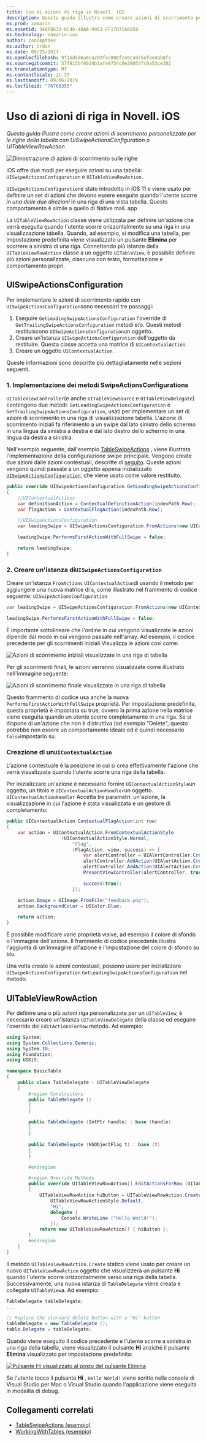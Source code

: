 ```yaml
---
title: Uso di azioni di riga in Novell. iOS
description: Questa guida illustra come creare azioni di scorrimento personalizzate per le righe della tabella con UISwipeActionsConfiguration o UITableViewRowAction
ms.prod: xamarin
ms.assetid: 340FB633-0C46-40AA-9963-FF17D7CA6858
ms.technology: xamarin-ios
author: conceptdev
ms.author: crdun
ms.date: 09/25/2017
ms.openlocfilehash: 9f15d586a0ca209fec088fc48ca975efae4ab8fc
ms.sourcegitcommit: 57f815bf0024b1afe9754c0e28054fc0a53ce302
ms.translationtype: MT
ms.contentlocale: it-IT
ms.lasthandoff: 09/06/2019
ms.locfileid: "70768355"
---
```

# <a name="working-with-row-actions-in-xamarinios"></a>Uso di azioni di riga in Novell. iOS

_Questa guida illustra come creare azioni di scorrimento personalizzate per le righe della tabella con UISwipeActionsConfiguration o UITableViewRowAction_

![Dimostrazione di azioni di scorrimento sulle righe](row-action-images/action02.png)

iOS offre due modi per eseguire azioni su una tabella: `UISwipeActionsConfiguration` e `UITableViewRowAction`.

`UISwipeActionsConfiguration`è stato introdotto in iOS 11 e viene usato per definire un set di azioni che devono essere eseguite quando l'utente scorre _in una delle due direzioni_ in una riga di una vista tabella. Questo comportamento è simile a quello di Native mail. app

La `UITableViewRowAction` classe viene utilizzata per definire un'azione che verrà eseguita quando l'utente scorre orizzontalmente su una riga in una visualizzazione tabella.
Quando, ad esempio, si modifica una tabella, per impostazione predefinita viene visualizzato un pulsante **Elimina** per scorrere a sinistra di una riga. Connettendo più istanze della `UITableViewRowAction` classe a un oggetto `UITableView`, è possibile definire più azioni personalizzate, ciascuna con testo, formattazione e comportamento propri.

## <a name="uiswipeactionsconfiguration"></a>UISwipeActionsConfiguration

Per implementare le azioni di scorrimento rapido con `UISwipeActionsConfiguration`sono necessari tre passaggi:

1. Eseguire `GetLeadingSwipeActionsConfiguration` l'override di `GetTrailingSwipeActionsConfiguration` metodi e/o. Questi metodi restituiscono `UISwipeActionsConfiguration`un oggetto.
2. Creare un'istanza `UISwipeActionsConfiguration` dell'oggetto da restituire. Questa classe accetta una matrice di `UIContextualAction`.
3. Creare un oggetto `UIContextualAction`.

Queste informazioni sono descritte più dettagliatamente nelle sezioni seguenti.

### <a name="1-implementing-the-swipeactionsconfigurations-methods"></a>1. Implementazione dei metodi SwipeActionsConfigurations

`UITableViewController`(e anche `UITableViewSource` e `UITableViewDelegate`) contengono due metodi: `GetLeadingSwipeActionsConfiguration` e `GetTrailingSwipeActionsConfiguration`, usati per implementare un set di azioni di scorrimento in una riga di visualizzazione tabella. L'azione di scorrimento iniziali fa riferimento a un swipe dal lato sinistro dello schermo in una lingua da sinistra a destra e dal lato destro dello schermo in una lingua da destra a sinistra.

Nell'esempio seguente, dall'esempio [TableSwipeActions](https://docs.microsoft.com/samples/xamarin/ios-samples/tableswipeactions) , viene illustrata l'implementazione della configurazione swipe principale. Vengono create due azioni dalle azioni contestuali, descritte di [seguito](#create-uicontextualaction). Queste azioni vengono quindi passate a un oggetto appena inizializzato [`UISwipeActionsConfiguration`](#create-uiswipeactionsconfigurations), che viene usato come valore restituito.

```csharp
public override UISwipeActionsConfiguration GetLeadingSwipeActionsConfiguration(UITableView tableView, NSIndexPath indexPath)
{
    //UIContextualActions
    var definitionAction = ContextualDefinitionAction(indexPath.Row);
    var flagAction = ContextualFlagAction(indexPath.Row);

    //UISwipeActionsConfiguration
    var leadingSwipe = UISwipeActionsConfiguration.FromActions(new UIContextualAction[] { flagAction, definitionAction });

    leadingSwipe.PerformsFirstActionWithFullSwipe = false;

    return leadingSwipe;
}
```

<a name="create-uiswipeactionsconfigurations" />

### <a name="2-instantiate-a-uiswipeactionsconfiguration"></a>2. Creare un'istanza di`UISwipeActionsConfiguration`

Creare un'istanza `FromActions` `UIContextualAction`di usando il metodo per aggiungere una nuova matrice di s, come illustrato nel frammento di codice seguente: `UISwipeActionsConfiguration`

```csharp
var leadingSwipe = UISwipeActionsConfiguration.FromActions(new UIContextualAction[] { flagAction, definitionAction })

leadingSwipe.PerformsFirstActionWithFullSwipe = false;
```

È importante sottolineare che l'ordine in cui vengono visualizzate le azioni dipende dal modo in cui vengono passate nell'array. Ad esempio, il codice precedente per gli scorrimenti iniziali Visualizza le azioni così come:

![Azioni di scorrimento iniziali visualizzate in una riga di tabella](row-action-images/action03.png)

Per gli scorrimenti finali, le azioni verranno visualizzate come illustrato nell'immagine seguente:

![Azioni di scorrimento finale visualizzate in una riga di tabella](row-action-images/action04.png)

Questo frammento di codice usa anche la nuova `PerformsFirstActionWithFullSwipe` proprietà. Per impostazione predefinita, questa proprietà è impostata su true, ovvero la prima azione nella matrice viene eseguita quando un utente scorre completamente in una riga. Se si dispone di un'azione che non è distruttiva (ad esempio "Delete", questo potrebbe non essere un comportamento ideale ed è quindi necessario `false`impostarlo su.

<a name="create-uicontextualaction" />

### <a name="create-a-uicontextualaction"></a>Creazione di un`UIContextualAction`

L'azione contestuale è la posizione in cui si crea effettivamente l'azione che verrà visualizzata quando l'utente scorre una riga della tabella.

Per inizializzare un'azione è necessario fornire `UIContextualActionStyle`un oggetto, un titolo e `UIContextualActionHandler`un oggetto. `UIContextualActionHandler` Accetta tre parametri: un'azione, la visualizzazione in cui l'azione è stata visualizzata e un gestore di completamento:

```csharp
public UIContextualAction ContextualFlagAction(int row)
{
    var action = UIContextualAction.FromContextualActionStyle
                    (UIContextualActionStyle.Normal,
                        "Flag",
                        (FlagAction, view, success) => {
                            var alertController = UIAlertController.Create($"Report {words[row]}?", "", UIAlertControllerStyle.Alert);
                            alertController.AddAction(UIAlertAction.Create("Cancel", UIAlertActionStyle.Cancel, null));
                            alertController.AddAction(UIAlertAction.Create("Yes", UIAlertActionStyle.Destructive, null));
                            PresentViewController(alertController, true, null);

                            success(true);
                        });

    action.Image = UIImage.FromFile("feedback.png");
    action.BackgroundColor = UIColor.Blue;

    return action;
}
```

È possibile modificare varie proprietà visive, ad esempio il colore di sfondo o l'immagine dell'azione. Il frammento di codice precedente illustra l'aggiunta di un'immagine all'azione e l'impostazione del colore di sfondo su blu.

Una volta create le azioni contestuali, possono usare per inizializzare `UISwipeActionsConfiguration` `GetLeadingSwipeActionsConfiguration` nel metodo.

## <a name="uitableviewrowaction"></a>UITableViewRowAction

Per definire una o più azioni riga personalizzate per un `UITableView`, è necessario creare un'istanza `UITableViewDelegate` della classe ed eseguire l'override del `EditActionsForRow` metodo. Ad esempio:

```csharp
using System;
using System.Collections.Generic;
using System.IO;
using Foundation;
using UIKit;

namespace BasicTable
{
    public class TableDelegate : UITableViewDelegate
    {
        #region Constructors
        public TableDelegate ()
        {
        }

        public TableDelegate (IntPtr handle) : base (handle)
        {
        }

        public TableDelegate (NSObjectFlag t) : base (t)
        {
        }

        #endregion

        #region Override Methods
        public override UITableViewRowAction[] EditActionsForRow (UITableView tableView, NSIndexPath indexPath)
        {
            UITableViewRowAction hiButton = UITableViewRowAction.Create (
                UITableViewRowActionStyle.Default,
                "Hi",
                delegate {
                    Console.WriteLine ("Hello World!");
                });
            return new UITableViewRowAction[] { hiButton };
        }
        #endregion
    }
}
```

Il metodo `UITableViewRowAction.Create` statico viene usato per creare un nuovo `UITableViewRowAction` oggetto che visualizzerà un pulsante **Hi** quando l'utente scorre orizzontalmente verso una riga della tabella. Successivamente, una nuova istanza di `TableDelegate` viene creata e collegata `UITableView`a. Ad esempio:

```csharp
TableDelegate tableDelegate;
...

// Replace the standard delete button with a "Hi" button
tableDelegate = new TableDelegate ();
table.Delegate = tableDelegate;

```

Quando viene eseguito il codice precedente e l'utente scorre a sinistra in una riga della tabella, viene visualizzato il pulsante **Hi** anziché il pulsante **Elimina** visualizzato per impostazione predefinita:

[![](row-action-images/action01.png "Pulsante Hi visualizzato al posto del pulsante Elimina")](row-action-images/action01.png#lightbox)

Se l'utente tocca il pulsante **Hi** , `Hello World!` viene scritto nella console di Visual Studio per Mac o Visual Studio quando l'applicazione viene eseguita in modalità di debug.

## <a name="related-links"></a>Collegamenti correlati

- [TableSwipeActions (esempio)](https://docs.microsoft.com/samples/xamarin/ios-samples/tableswipeactions)
- [WorkingWithTables (esempio)](https://docs.microsoft.com/samples/xamarin/ios-samples/workingwithtables)
